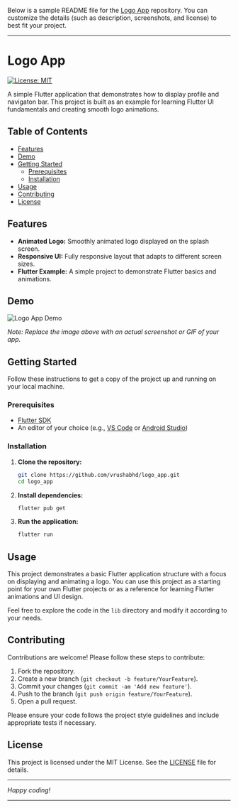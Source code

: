 Below is a sample README file for the [Logo App](https://github.com/vrushabhd/logo_app) repository. You can customize the details (such as description, screenshots, and license) to best fit your project.

---

# Logo App

[![License: MIT](https://img.shields.io/badge/License-MIT-yellow.svg)](LICENSE)

A simple Flutter application that demonstrates how to display profile and navigaton bar. This project is built as an example for learning Flutter UI fundamentals and creating smooth logo animations.

## Table of Contents

- [Features](#features)
- [Demo](#demo)
- [Getting Started](#getting-started)
  - [Prerequisites](#prerequisites)
  - [Installation](#installation)
- [Usage](#usage)
- [Contributing](#contributing)
- [License](#license)

## Features

- **Animated Logo:** Smoothly animated logo displayed on the splash screen.
- **Responsive UI:** Fully responsive layout that adapts to different screen sizes.
- **Flutter Example:** A simple project to demonstrate Flutter basics and animations.

## Demo

![Logo App Demo](https://via.placeholder.com/800x400?text=Logo+App+Demo)

*Note: Replace the image above with an actual screenshot or GIF of your app.*

## Getting Started

Follow these instructions to get a copy of the project up and running on your local machine.

### Prerequisites

- [Flutter SDK](https://flutter.dev/docs/get-started/install)
- An editor of your choice (e.g., [VS Code](https://code.visualstudio.com/) or [Android Studio](https://developer.android.com/studio))

### Installation

1. **Clone the repository:**

   ```bash
   git clone https://github.com/vrushabhd/logo_app.git
   cd logo_app
   ```

2. **Install dependencies:**

   ```bash
   flutter pub get
   ```

3. **Run the application:**

   ```bash
   flutter run
   ```

## Usage

This project demonstrates a basic Flutter application structure with a focus on displaying and animating a logo. You can use this project as a starting point for your own Flutter projects or as a reference for learning Flutter animations and UI design.

Feel free to explore the code in the `lib` directory and modify it according to your needs.

## Contributing

Contributions are welcome! Please follow these steps to contribute:

1. Fork the repository.
2. Create a new branch (`git checkout -b feature/YourFeature`).
3. Commit your changes (`git commit -am 'Add new feature'`).
4. Push to the branch (`git push origin feature/YourFeature`).
5. Open a pull request.

Please ensure your code follows the project style guidelines and include appropriate tests if necessary.

## License

This project is licensed under the MIT License. See the [LICENSE](LICENSE) file for details.

---

*Happy coding!*

---

